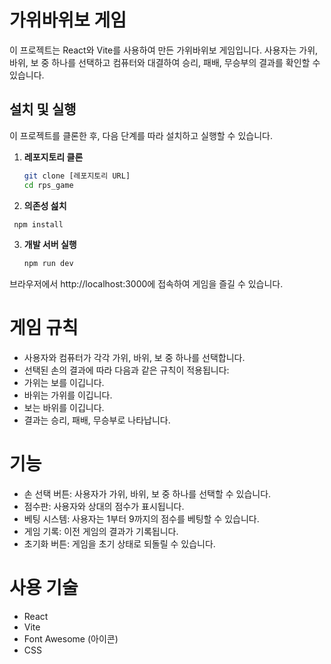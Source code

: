 # 가위바위보 게임

이 프로젝트는 React와 Vite를 사용하여 만든 가위바위보 게임입니다. 사용자는 가위, 바위, 보 중 하나를 선택하고 컴퓨터와 대결하여 승리, 패배, 무승부의 결과를 확인할 수 있습니다. 

## 설치 및 실행

이 프로젝트를 클론한 후, 다음 단계를 따라 설치하고 실행할 수 있습니다.

1. **레포지토리 클론**

   ```bash
   git clone [레포지토리 URL]
   cd rps_game
   ```
   
2. **의존성 섪치**

  ```bash
   npm install
   ```
3. **개발 서버 실행**

   ```bash
   npm run dev
   ```
브라우저에서 http://localhost:3000에 접속하여 게임을 즐길 수 있습니다.

# 게임 규칙
- 사용자와 컴퓨터가 각각 가위, 바위, 보 중 하나를 선택합니다.
- 선택된 손의 결과에 따라 다음과 같은 규칙이 적용됩니다:
- 가위는 보를 이깁니다.
- 바위는 가위를 이깁니다.
- 보는 바위를 이깁니다.
- 결과는 승리, 패배, 무승부로 나타납니다.

# 기능
- 손 선택 버튼: 사용자가 가위, 바위, 보 중 하나를 선택할 수 있습니다.
- 점수판: 사용자와 상대의 점수가 표시됩니다.
- 베팅 시스템: 사용자는 1부터 9까지의 점수를 베팅할 수 있습니다.
- 게임 기록: 이전 게임의 결과가 기록됩니다.
- 초기화 버튼: 게임을 초기 상태로 되돌릴 수 있습니다.

# 사용 기술
- React
- Vite
- Font Awesome (아이콘)
- CSS

